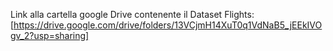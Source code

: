 Link alla cartella google Drive contenente il Dataset Flights:
[https://drive.google.com/drive/folders/13VCjmH14XuT0q1VdNaB5_jEEkIVOgv_2?usp=sharing]
